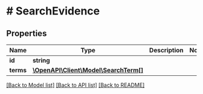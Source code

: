 # # SearchEvidence

## Properties

Name | Type | Description | Notes
------------ | ------------- | ------------- | -------------
**id** | **string** |  |
**terms** | [**\OpenAPI\Client\Model\SearchTerm[]**](SearchTerm.md) |  |

[[Back to Model list]](../../README.md#models) [[Back to API list]](../../README.md#endpoints) [[Back to README]](../../README.md)
